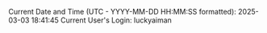 Current Date and Time (UTC - YYYY-MM-DD HH:MM:SS formatted): 2025-03-03 18:41:45
Current User's Login: luckyaiman
